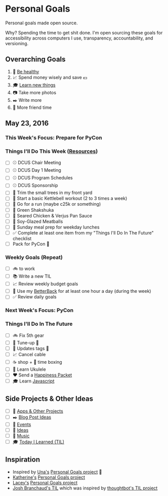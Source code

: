 # Personal Goals

Personal goals made open source.

Why? Spending the time to get shit done. I'm open sourcing these goals for accessibility across computers I use, transparency, accountability, and versioning.

## Overarching Goals

1. :muscle: [Be healthy](goals/health.md)
1. :chart_with_upwards_trend: Spend money wisely and save :dollar:
1. :mortar_board: [Learn new things](goals/learning.md)
1. :camera: Take more photos 
1. :black_nib: Write more
1. :speech_balloon: More friend time

## May 23, 2016

### This Week's Focus: Prepare for PyCon

### Things I'll Do This Week ([Resources](resources.md))

- [ ] :baseball: DCUS Chair Meeting
- [ ] :baseball: DCUS Day 1 Meeting
- [ ] :baseball: DCUS Program Schedules
- [ ] :baseball: DCUS Sponsorship
- [ ] :house_with_garden: Trim the small trees in my front yard
- [ ] :muscle: Start a basic Kettlebell workout (2 to 3 times a week)
- [ ] :running: Go for a run (maybe c25k or something)
- [ ] :stew: Green Shakshuka
- [ ] :stew: Seared Chicken & Verjus Pan Sauce
- [ ] :stew: Soy-Glazed Meatballs 
- [ ] :stew: Sunday meal prep for weekday lunches
- [ ] :white_check_mark: Complete at least one item from my "Things I'll Do In The Future" checklist
- [ ] Pack for PyCon :snake:

### Weekly Goals (Repeat)

- [ ] :bike: to work
- [ ] :books: Write a new TIL
- [ ] :chart_with_upwards_trend: Review weekly budget goals
- [ ] :muscle: Use my [BetterBack](http://getbetterback.com/) for at least one hour a day (during the week)
- [ ] :white_check_mark: Review daily goals

### Next Week's Focus: PyCon

### Things I'll Do In The Future

- [ ] :bike: Fix 5th gear
- [ ] :car: Tune-up :wrench:
- [ ] :car: Updates tags :ticket:
- [ ] :chart_with_upwards_trend: Cancel cable
- [ ] :coffee: shop + :email: time boxing
- [ ] :guitar: Learn Ukulele
- [ ] :heart: Send a [Happiness Packet](https://www.happinesspackets.io/)
- [ ] :mortar_board: Learn [Javascript](goals/javascript.md)

## Side Projects & Other Ideas

- [ ] :open_file_folder: [Apps & Other Projects](ideas/app-ideas.md)
- [ ] :black_nib: [Blog Post Ideas](ideas/blog-ideas.md)
- [ ] :calendar: [Events](content-list/events.md)
- [ ] :thought_balloon: [Ideas](ideas/README.md)
- [ ] :musical_note: [Music](content-list/music/README.md)
- [ ] :mortar_board: [Today I Learned (TIL)](til/README.md)

## Inspiration

- Inspired by [Una's](https://github.com/una) [Personal Goals project](https://github.com/una/personal-goals) :muscle:
- [Katherine's](https://github.com/KatherineMichel) [Personal Goals project](https://github.com/KatherineMichel/personal-goals)
- [Lacey's](https://github.com/williln) [Personal Goals project](https://github.com/williln/personal-goals)
- [Josh Branchaud's TIL](https://github.com/jbranchaud/til) which was inspired by [thoughtbot's TIL project](https://github.com/thoughtbot/til)
